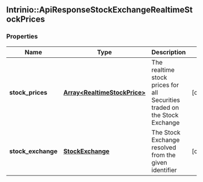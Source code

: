 ## Intrinio::ApiResponseStockExchangeRealtimeStockPrices

### Properties
Name | Type | Description | Notes
------------ | ------------- | ------------- | -------------
**stock_prices** | [**Array&lt;RealtimeStockPrice&gt;**](RealtimeStockPrice.md) | The realtime stock prices for all Securities traded on the Stock Exchange | [optional] 
**stock_exchange** | [**StockExchange**](StockExchange.md) | The Stock Exchange resolved from the given identifier | [optional] 


